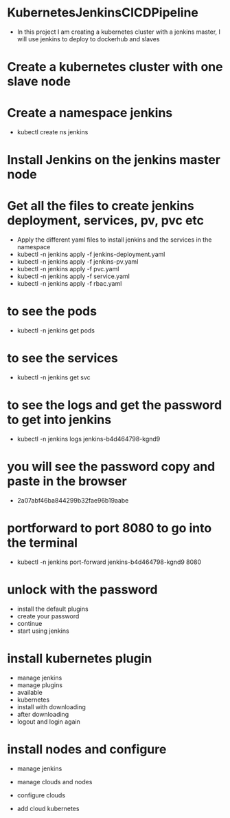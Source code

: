 # KubernetesJenkinsCICDPipeline
- In this project I am creating a kubernetes cluster with a jenkins master, I will use jenkins to deploy to dockerhub and slaves

# Create a kubernetes cluster with one slave node

# Create a namespace jenkins
- kubectl create ns jenkins

# Install Jenkins on the jenkins master node

# Get all the files to create jenkins deployment, services, pv, pvc etc

- Apply the different yaml files to install jenkins and the services in the namespace
- kubectl -n jenkins apply -f jenkins-deployment.yaml
- kubectl -n jenkins apply -f jenkins-pv.yaml
- kubectl -n jenkins apply -f pvc.yaml
- kubectl -n jenkins apply -f service.yaml
- kubectl -n jenkins apply -f rbac.yaml

# to see the pods
- kubectl -n jenkins get pods
 
# to see the services
- kubectl -n jenkins get svc

# to see the logs and get the password to get into jenkins
- kubectl -n jenkins logs jenkins-b4d464798-kgnd9 

# you will see the password copy and paste in the browser
- 2a07abf46ba844299b32fae96b19aabe

# portforward to port 8080 to go into the terminal
- kubectl -n jenkins port-forward jenkins-b4d464798-kgnd9 8080

# unlock with the password
- install the default plugins
- create your password
- continue
- start using jenkins

# install kubernetes plugin
- manage jenkins
- manage plugins
- available
- kubernetes
- install with downloading
- after downloading
- logout and login again

# install nodes and configure 
- manage jenkins
- manage clouds and nodes
- configure clouds

- add cloud kubernetes



